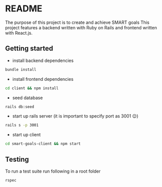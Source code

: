 # README

The purpose of this project is to create and achieve SMART goals
This project features a backend written with Ruby on Rails and frontend written with React.js.

## Getting started
- install backend dependencies
```bash
bundle install
```
- install frontend dependencies
```bash
cd client && npm install
```
- seed database
```bash
rails db:seed
```
- start up rails server (it is important to specify port as 3001 😉)
```bash
rails s -p 3001
```
- start up client
```bash
cd smart-goals-client && npm start
```
## Testing
To run a test suite run following in a root folder
```bash
rspec
```
